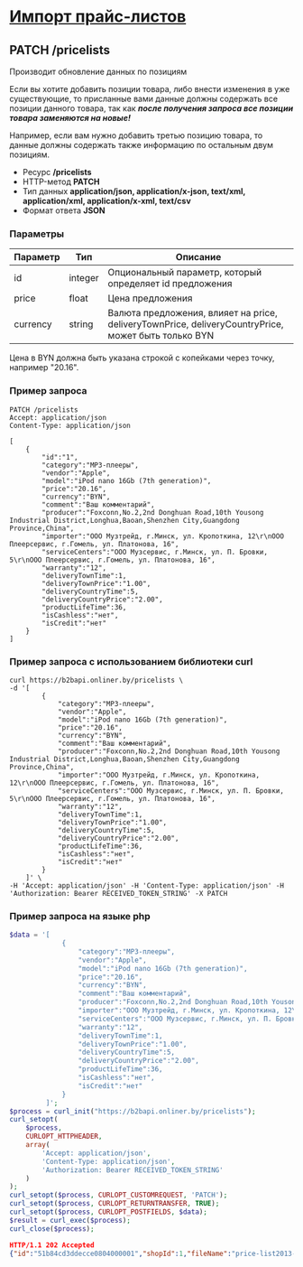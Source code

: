 # [Импорт прайс-листов](info.md)

## PATCH /pricelists

Производит обновление данных по позициям

 Если вы хотите добавить позиции товара, либо внести изменения в уже существующие,
 то присланные вами данные должны содержать все позиции данного товара,
 так как ___после получения запроса все позиции товара заменяются на новые!___

 Например, если вам нужно добавить третью позицию товара, то данные должны содержать также информацию по остальным двум позициям.


- Ресурс **/pricelists**
- HTTP-метод **PATCH**
- Тип данных **application/json, application/x-json, text/xml, application/xml, application/x-xml, text/csv**
- Формат ответа **JSON**

### Параметры

|Параметр|Тип|Описание|
|---|---|---|
|id|integer|Опциональный параметр, который определяет id предложения|
|price|float|Цена предложения|
|currency|string|Валюта предложения, влияет на price, deliveryTownPrice, deliveryCountryPrice, может быть только BYN|

Цена в BYN должна быть указана строкой с копейками через точку, например "20.16".

### Пример запроса

```
PATCH /pricelists
Accept: application/json
Content-Type: application/json

[
    {
        "id":"1",
        "category":"MP3-плееры",
        "vendor":"Apple",
        "model":"iPod nano 16Gb (7th generation)",
        "price":"20.16",
        "currency":"BYN",
        "comment":"Ваш комментарий",
        "producer":"Foxconn,No.2,2nd Donghuan Road,10th Yousong Industrial District,Longhua,Baoan,Shenzhen City,Guangdong Province,China",
        "importer":"ООО Музтрейд, г.Минск, ул. Кропоткина, 12\r\nООО Плеерсервис, г.Гомель, ул. Платонова, 16",
        "serviceCenters":"ООО Музсервис, г.Минск, ул. П. Бровки, 5\r\nООО Плеерсервис, г.Гомель, ул. Платонова, 16",
        "warranty":"12",
        "deliveryTownTime":1,
        "deliveryTownPrice":"1.00",
        "deliveryCountryTime":5,
        "deliveryCountryPrice":"2.00",
        "productLifeTime":36,
        "isCashless":"нет",
        "isCredit":"нет"
    }
]
```
### Пример запроса с использованием библиотеки curl
```
curl https://b2bapi.onliner.by/pricelists \
-d '[
        {
            "category":"MP3-плееры",
            "vendor":"Apple",
            "model":"iPod nano 16Gb (7th generation)",
            "price":"20.16",
            "currency":"BYN",
            "comment":"Ваш комментарий",
            "producer":"Foxconn,No.2,2nd Donghuan Road,10th Yousong Industrial District,Longhua,Baoan,Shenzhen City,Guangdong Province,China",
            "importer":"ООО Музтрейд, г.Минск, ул. Кропоткина, 12\r\nООО Плеерсервис, г.Гомель, ул. Платонова, 16",
            "serviceCenters":"ООО Музсервис, г.Минск, ул. П. Бровки, 5\r\nООО Плеерсервис, г.Гомель, ул. Платонова, 16",
            "warranty":"12",
            "deliveryTownTime":1,
            "deliveryTownPrice":"1.00",
            "deliveryCountryTime":5,
            "deliveryCountryPrice":"2.00",
            "productLifeTime":36,
            "isCashless":"нет",
            "isCredit":"нет"
        }
    ]' \
-H 'Accept: application/json' -H 'Content-Type: application/json' -H 'Authorization: Bearer RECEIVED_TOKEN_STRING' -X PATCH
```
### Пример запроса на языке php
```php
$data = '[
             {
                 "category":"MP3-плееры",
                 "vendor":"Apple",
                 "model":"iPod nano 16Gb (7th generation)",
                 "price":"20.16",
                 "currency":"BYN",
                 "comment":"Ваш комментарий",
                 "producer":"Foxconn,No.2,2nd Donghuan Road,10th Yousong Industrial District,Longhua,Baoan,Shenzhen City,Guangdong Province,China",
                 "importer":"ООО Музтрейд, г.Минск, ул. Кропоткина, 12\r\nООО Плеерсервис, г.Гомель, ул. Платонова, 16",
                 "serviceCenters":"ООО Музсервис, г.Минск, ул. П. Бровки, 5\r\nООО Плеерсервис, г.Гомель, ул. Платонова, 16",
                 "warranty":"12",
                 "deliveryTownTime":1,
                 "deliveryTownPrice":"1.00",
                 "deliveryCountryTime":5,
                 "deliveryCountryPrice":"2.00",
                 "productLifeTime":36,
                 "isCashless":"нет",
                 "isCredit":"нет"
             }
         ]';
$process = curl_init("https://b2bapi.onliner.by/pricelists");
curl_setopt(
	$process, 
	CURLOPT_HTTPHEADER, 
	array(
		'Accept: application/json', 
		'Content-Type: application/json', 
		'Authorization: Bearer RECEIVED_TOKEN_STRING'
	)
);
curl_setopt($process, CURLOPT_CUSTOMREQUEST, 'PATCH');
curl_setopt($process, CURLOPT_RETURNTRANSFER, TRUE);
curl_setopt($process, CURLOPT_POSTFIELDS, $data);
$result = curl_exec($process);
curl_close($process);
```

```json
HTTP/1.1 202 Accepted
{"id":"51b84cd3ddecce0804000001","shopId":1,"fileName":"price-list2013-06-12.json","size":1036,"date":"2013-06-12 13:26:27","status":"STATUS_WAITING","contentType":"json","statusMessage":null}
```
